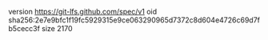 version https://git-lfs.github.com/spec/v1
oid sha256:2e7e9bfc1f19fc5929315e9ce063290965d7372c8d604e4726c69d7fb5cecc3f
size 2170
